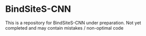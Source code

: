 # BindSiteS-CNN
 This is a repository for  BindSiteS-CNN under preparation. Not yet completed and may contain mistakes / non-optimal code

